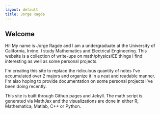 ```yaml
---
layout: default
title: Jorge Ragde
---
```

## Welcome

Hi! My name is Jorge Ragde and I am a undergraduate at the University of California, Irvine. I study Mathematics and Electrical Engineering. This website is a collection of write-ups on math/physics/EE things I find interesting as well as some personal projects.

I'm creating this site to replace the ridiculous quantity of notes I've accumulated over 2 majors and organize it in a neat and readable manner. I'm also hoping to provide documentation on some personal projects I've been doing recently.

This site is built through Github pages and Jekyll. The math script is generated via MathJax and the visualizations are done in either R, Mathematica, Matlab, C++ or Python.


